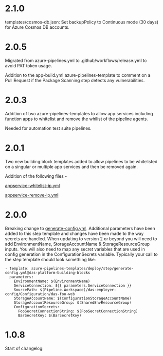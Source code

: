 # 2.1.0

templates/cosmos-db.json: Set backupPolicy to Continuous mode (30 days) for Azure Cosmos DB accounts.

# 2.0.5

Migrated from azure-pipelines.yml to .github/workflows/release.yml to avoid PAT token usage.

Addition to the app-build.yml azure-pipelines-template to comment on a Pull Request if the Package Scanning step detects any vulnerabilities.

# 2.0.3

Addition of two azure-pipelines-templates to allow app services including function apps to whitelist and remove the whilist of the pipeline agents.

Needed for automation test suite pipelines.

# 2.0.1

Two new building block templates added to allow pipelines to be whitelisted on a singular or multiple app services and then be removed again.

Addition of the following files -

[appservice-whitelist-ip.yml](https://github.com/SkillsFundingAgency/das-platform-building-blocks/tree/master/azure-pipelines-templates/deploy/step/appservice-whitelist-ip.yml)

[appservice-remove-ip.yml](https://github.com/SkillsFundingAgency/das-platform-building-blocks/tree/master/azure-pipelines-templates/deploy/step/appservice-remove-ip.yml)

# 2.0.0

Breaking change to [generate-config.yml](azure-pipelines-templates/deploy/step/generate-config.yml).  Additional parameters have been added to this step template and changes have been made to the way secrets are handled.  When updating to version 2 or beyond you will need to add EnvironmentName, StorageAccountName & StorageResourceGroup inputs.  You will also need to map any secret variables that are used in config generation in the ConfigurationSecrets variable.  Typically your call to the step template should look something like:
```
- template: azure-pipelines-templates/deploy/step/generate-config.yml@das-platform-building-blocks
  parameters:
    EnvironmentName: $(EnvironmentName)
    ServiceConnection: ${{ parameters.ServiceConnection }}
    SourcePath: $(Pipeline.Workspace)/das-employer-config/Configuration/das-foo-web
    StorageAccountName: $(ConfigurationStorageAccountName)
    StorageAccountResourceGroup: $(SharedEnvResourceGroup)
    ConfigurationSecrets:
      FooSecretConnectionString: $(FooSecretConnectionString)
      BarSecretKey: $(BarSecretKey)
```

# 1.0.8

Start of changelog

